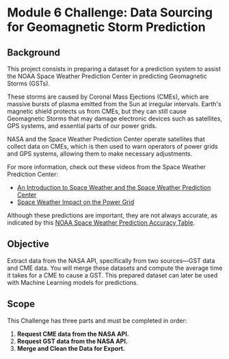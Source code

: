 # Module 6 Challenge: Data Sourcing for Geomagnetic Storm Prediction

## Background
This project consists in preparing a dataset for a prediction system to assist the NOAA Space Weather Prediction Center in predicting Geomagnetic Storms (GSTs).

These storms are caused by Coronal Mass Ejections (CMEs), which are massive bursts of plasma emitted from the Sun at irregular intervals. Earth's magnetic shield protects us from CMEs, but they can still cause Geomagnetic Storms that may damage electronic devices such as satellites, GPS systems, and essential parts of our power grids.

NASA and the Space Weather Prediction Center operate satellites that collect data on CMEs, which is then used to warn operators of power grids and GPS systems, allowing them to make necessary adjustments.

For more information, check out these videos from the Space Weather Prediction Center:
- [An Introduction to Space Weather and the Space Weather Prediction Center](#)
- [Space Weather Impact on the Power Grid](#)

Although these predictions are important, they are not always accurate, as indicated by this [NOAA Space Weather Prediction Accuracy Table](#).

## Objective
Extract data from the NASA API, specifically from two sources—GST data and CME data. You will merge these datasets and compute the average time it takes for a CME to cause a GST. This prepared dataset can later be used with Machine Learning models for predictions.

## Scope
This Challenge has three parts and must be completed in order:
1. **Request CME data from the NASA API.**
2. **Request GST data from the NASA API.**
3. **Merge and Clean the Data for Export.**


